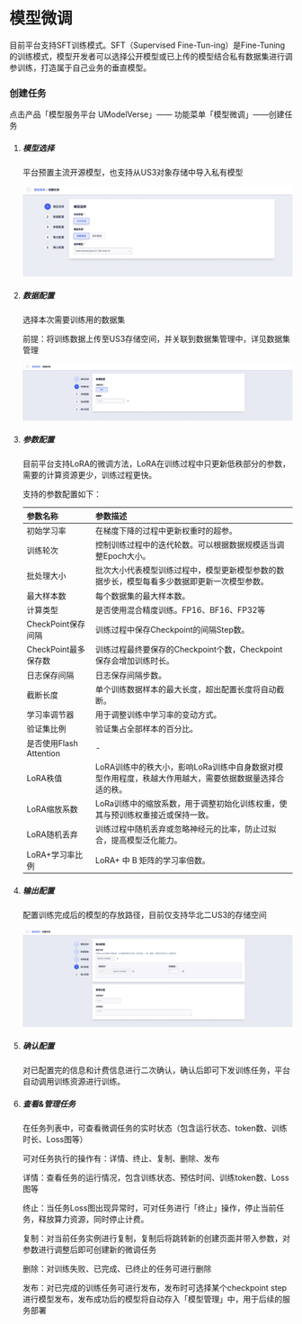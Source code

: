 # **模型微调**



目前平台支持SFT训练模式。SFT（Supervised Fine-Tun-ing）是Fine-Tuning的训练模式，模型开发者可以选择公开模型或已上传的模型结合私有数据集进行调参训练，打造属于自己业务的垂直模型。



### **创建任务**

点击产品「模型服务平台 UModelVerse」—— 功能菜单「模型微调」——创建任务

1. ##### **模型选择**

   平台预置主流开源模型，也支持从US3对象存储中导入私有模型

   ![](/pics/guide/model-change1.png)

2. ##### **数据配置**

   选择本次需要训练用的数据集

   前提：将训练数据上传至US3存储空间，并关联到数据集管理中，详见数据集管理

   ![](/pics/guide/model-change2.png)

3. ##### **参数配置**

   目前平台支持LoRA的微调方法，LoRA在训练过程中只更新低秩部分的参数，需要的计算资源更少，训练过程更快。

   支持的参数配置如下：

   | 参数名称                | 参数描述                                                     |
   | ----------------------- | ------------------------------------------------------------ |
   | 初始学习率              | 在梯度下降的过程中更新权重时的超参。                         |
   | 训练轮次                | 控制训练过程中的迭代轮数。可以根据数据规模适当调整Epoch大小。 |
   | 批处理大小              | 批次大小代表模型训练过程中，模型更新模型参数的数据步长，模型每看多少数据即更新一次模型参数。 |
   | 最大样本数              | 每个数据集的最大样本数。                                     |
   | 计算类型                | 是否使用混合精度训练。FP16、BF16、FP32等                     |
   | CheckPoint保存间隔      | 训练过程中保存Checkpoint的间隔Step数。                       |
   | CheckPoint最多保存数    | 训练过程最终要保存的Checkpoint个数，Checkpoint保存会增加训练时长。 |
   | 日志保存间隔            | 日志保存间隔步数。                                           |
   | 截断长度                | 单个训练数据样本的最大长度，超出配置长度将自动截断。         |
   | 学习率调节器            | 用于调整训练中学习率的变动方式。                             |
   | 验证集比例              | 验证集占全部样本的百分比。                                   |
   | 是否使用Flash Attention | -                                                            |
   | LoRA秩值                | LoRA训练中的秩大小，影响LoRa训练中自身数据对模型作用程度，秩越大作用越大，需要依据数据量选择合适的秩。 |
   | LoRA缩放系数            | LoRa训练中的缩放系数，用于调整初始化训练权重，使其与预训练权重接近或保持一致。 |
   | LoRA随机丢弃            | 训练过程中随机丢弃或忽略神经元的比率，防止过拟合，提高模型泛化能力。 |
   | LoRA+学习率比例         | LoRA+ 中 B 矩阵的学习率倍数。                                |

4. ##### **输出配置**

   配置训练完成后的模型的存放路径，目前仅支持华北二US3的存储空间

   ![](/pics/guide/model-change3.png)

5. ##### **确认配置**

   对已配置完的信息和计费信息进行二次确认，确认后即可下发训练任务，平台自动调用训练资源进行训练。

6. ##### **查看&管理任务**

   在任务列表中，可查看微调任务的实时状态（包含运行状态、token数、训练时长、Loss图等）

   可对任务执行的操作有：详情、终止、复制、删除、发布

   详情：查看任务的运行情况，包含训练状态、预估时间、训练token数、Loss图等

   终止：当任务Loss图出现异常时，可对任务进行「终止」操作，停止当前任务，释放算力资源，同时停止计费。

   复制：对当前任务实例进行复制，复制后将跳转新的创建页面并带入参数，对参数进行调整后即可创建新的微调任务

   删除：对训练失败、已完成、已终止的任务可进行删除

   发布：对已完成的训练任务可进行发布，发布时可选择某个checkpoint step进行模型发布，发布成功后的模型将自动存入「模型管理」中，用于后续的服务部署
